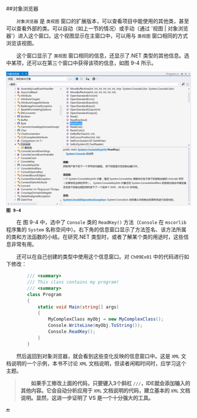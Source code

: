 ##对象浏览器

&emsp;&emsp;`对象浏览器` 是 `类视图` 窗口的扩展版本，可以查看项目中能使用的其他类，甚至可以查看外部的类。可以自动（如上一节的情况）或手动（通过 '视图 | 对象浏览器'）进入这个窗口。这个视图显示在主窗口中，可以用与 `类视图` 窗口相同的方式浏览该视图。

&emsp;&emsp;这个窗口显示了 `类视图` 窗口相同的信息，还显示了.NET 类型的其他信息。选中某项，还可以在第三个窗口中获得该项的信息，如图 9-4 所示。


![图 9-4](/assets/9-4.png)
**`图 9-4`**


&emsp;&emsp;在 图 9-4 中，选中了 `Console` 类的 `ReadKey()` 方法（`Console` 在 `mscorlib` 程序集的 `System` 名称空间中）。右下角的信息窗口显示了方法签名、该方法所属的类和方法函数的小结。在研究.NET 类型时，或者了解某个类的用途时，这些信息非常有用。

&emsp;&emsp;还可以在自己创建的类型中使用这个信息窗口。对 `Ch09Ex01` 中的代码进行如下修改：


```csharp
        /// <summary>
        /// This class contains my program!
        /// <summary>
        class Program
        {
            static void Main(string[] args)
            {
                MyComplexClass myObj = new MyComplexClass();
                Console.WriteLine(myObj.ToString());
                Console.ReadKey();
            }
        }
```

&emsp;&emsp;然后返回到对象浏览器，就会看到这些变化反映的信息窗口中。这是 `XML` 文档说明的一个示例，本书不讨论 `XML` 文档说明，但读者闲暇时间时，应学习这个主题。


>&emsp;&emsp;**如果手工修改上面的代码，只要键入3个斜杠 `///`，IDE就会添加输入的其他内容。它会自动分析应用于 `XML` 文档说明的代码，建立基本的 `XML` 文档说明。显然，这进一步证明了 VS 是一个十分强大的工具。**



















🔚